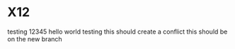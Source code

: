 # X12
testing 12345
hello world
testing
this should create a conflict
this should be on the new branch
